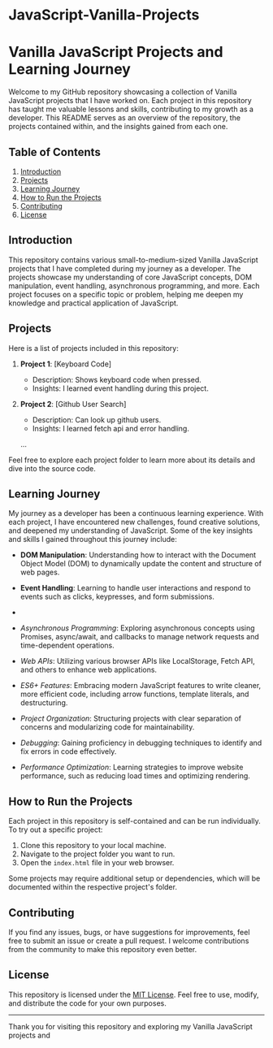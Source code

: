 # JavaScript-Vanilla-Projects
# Vanilla JavaScript Projects and Learning Journey

Welcome to my GitHub repository showcasing a collection of Vanilla JavaScript projects that I have worked on. Each project in this repository has taught me valuable lessons and skills, contributing to my growth as a developer. This README serves as an overview of the repository, the projects contained within, and the insights gained from each one.

## Table of Contents

1. [Introduction](#introduction)
2. [Projects](#projects)
3. [Learning Journey](#learning-journey)
4. [How to Run the Projects](#how-to-run-the-projects)
5. [Contributing](#contributing)
6. [License](#license)

## Introduction

This repository contains various small-to-medium-sized Vanilla JavaScript projects that I have completed during my journey as a developer. The projects showcase my understanding of core JavaScript concepts, DOM manipulation, event handling, asynchronous programming, and more. Each project focuses on a specific topic or problem, helping me deepen my knowledge and practical application of JavaScript.

## Projects

Here is a list of projects included in this repository:

1. **Project 1**: [Keyboard Code]
   - Description: Shows keyboard code when pressed.
   - Insights:  I learned event handling during this project.
2. **Project 2**: [Github User Search]
   - Description: Can look up github users.
   - Insights:  I learned fetch api and error handling.

   ...

Feel free to explore each project folder to learn more about its details and dive into the source code.

## Learning Journey

My journey as a developer has been a continuous learning experience. With each project, I have encountered new challenges, found creative solutions, and deepened my understanding of JavaScript. Some of the key insights and skills I gained throughout this journey include:

- **DOM Manipulation**: Understanding how to interact with the Document Object Model (DOM) to dynamically update the content and structure of web pages.

- **Event Handling**: Learning to handle user interactions and respond to events such as clicks, keypresses, and form submissions.
- 
- *Asynchronous Programming*: Exploring asynchronous concepts using Promises, async/await, and callbacks to manage network requests and time-dependent operations.

- *Web APIs*: Utilizing various browser APIs like LocalStorage, Fetch API, and others to enhance web applications.

- *ES6+ Features*: Embracing modern JavaScript features to write cleaner, more efficient code, including arrow functions, template literals, and destructuring.

- *Project Organization*: Structuring projects with clear separation of concerns and modularizing code for maintainability.

- *Debugging*: Gaining proficiency in debugging techniques to identify and fix errors in code effectively.

- *Performance Optimization*: Learning strategies to improve website performance, such as reducing load times and optimizing rendering.

## How to Run the Projects

Each project in this repository is self-contained and can be run individually. To try out a specific project:

1. Clone this repository to your local machine.
2. Navigate to the project folder you want to run.
3. Open the `index.html` file in your web browser.

Some projects may require additional setup or dependencies, which will be documented within the respective project's folder.

## Contributing

If you find any issues, bugs, or have suggestions for improvements, feel free to submit an issue or create a pull request. I welcome contributions from the community to make this repository even better.

## License

This repository is licensed under the [MIT License](LICENSE). Feel free to use, modify, and distribute the code for your own purposes.

---

Thank you for visiting this repository and exploring my Vanilla JavaScript projects and
